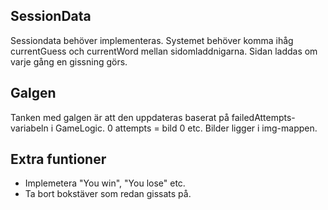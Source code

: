 
## SessionData

Sessiondata behöver implementeras. Systemet behöver komma ihåg currentGuess och currentWord mellan sidomladdnigarna. Sidan laddas om varje gång en gissning görs.


## Galgen

Tanken med galgen är att den uppdateras baserat på failedAttempts-variabeln i GameLogic. 0 attempts = bild 0 etc. Bilder ligger i img-mappen.


## Extra funtioner

 - Implemetera "You win", "You lose" etc.
 - Ta bort bokstäver som redan gissats på.
